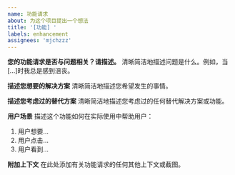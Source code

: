 ```yaml
---
name: 功能请求
about: 为这个项目提出一个想法
title: '[功能] '
labels: enhancement
assignees: 'mjchzzz'
---
```


**您的功能请求是否与问题相关？请描述。**
清晰简洁地描述问题是什么。例如，当[...]时我总是感到沮丧。

**描述您想要的解决方案**
清晰简洁地描述您希望发生的事情。

**描述您考虑过的替代方案**
清晰简洁地描述您考虑过的任何替代解决方案或功能。

**用户场景**
描述这个功能如何在实际使用中帮助用户：
1. 用户想要...
2. 用户点击...
3. 用户看到...

**附加上下文**
在此处添加有关功能请求的任何其他上下文或截图。

